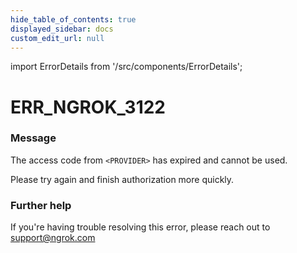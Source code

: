```yaml
---
hide_table_of_contents: true
displayed_sidebar: docs
custom_edit_url: null
---
```


import ErrorDetails from '/src/components/ErrorDetails';

# ERR_NGROK_3122

### Message
The access code from `<PROVIDER>` has expired and cannot be used.

Please try again and finish authorization more quickly.

### Further help
If you're having trouble resolving this error, please reach out to [support@ngrok.com](mailto:support@ngrok.com?subject=Help%20with%20ERR_NGROK_3122)

<ErrorDetails error='err_ngrok_3122' />

